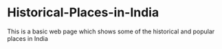 # Historical-Places-in-India
This is a basic web page which shows some of the historical and popular places in India  
